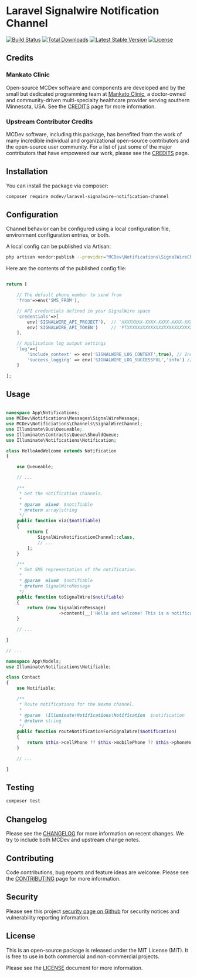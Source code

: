 # Laravel Signalwire Notification Channel

<a href="https://github.com/MankatoClinic/laravel-signalwire-notification-channel/actions"><img src="https://github.com/MankatoClinic/laravel-signalwire-notification-channel/workflows/tests/badge.svg" alt="Build Status"></a>
<a href="https://packagist.org/packages/mcdev/laravel-signalwire-notification-channel"><img src="https://img.shields.io/packagist/dt/mcdev/laravel-signalwire-notification-channel" alt="Total Downloads"></a>
<a href="https://packagist.org/packages/mcdev/laravel-signalwire-notification-channel"><img src="https://img.shields.io/packagist/v/mcdev/laravel-signalwire-notification-channel" alt="Latest Stable Version"></a>
<a href="https://packagist.org/packages/mcdev/laravel-signalwire-notification-channel"><img src="https://img.shields.io/packagist/l/mcdev/laravel-signalwire-notification-channel" alt="License"></a>

## Credits

### Mankato Clinic
Open-source MCDev software and components are developed and by the small but dedicated programming team at [Mankato Clinic](http://www.mankatoclinic.com/), a doctor-owned and community-driven multi-specialty healthcare provider serving southern Minnesota, USA. See the [CREDITS](CREDITS.md) page for more information.

### Upstream Contributor Credits

MCDev software, including this package, has benefited from the work of many incredible individual and organizational open-source contributors and the open-source user community. For a list of just some of the major contributors that have empowered our work, please see the [CREDITS](CREDITS.md) page.

## Installation

You can install the package via composer:

```bash
composer require mcdev/laravel-signalwire-notification-channel
```


## Configuration

Channel behavior can be configured using a local configuration file, environment configuration entries, or both.

A local config can be published via Artisan:

```bash
php artisan vendor:publish --provider="MCDev\Notifications\SignalWireChannelServiceProvider" --tag="config"
```

Here are the contents of the published config file:

```php

return [

    // The default phone number to send from
    'from'=>env('SMS_FROM'),

    // API credentials defined in your SignalWire space
    'credentials'=>[
        env('SIGNALWIRE_API_PROJECT'),  // 'XXXXXXXX-XXXX-XXXX-XXXX-XXXXXXXXXXXX'
        env('SIGNALWIRE_API_TOKEN')     // 'PTXXXXXXXXXXXXXXXXXXXXXXXXXXXXXXXXXXXXXXXXXXXXXXXX'
    ],

    // Application log output settings
    'log'=>[
        'include_context' => env('SIGNALWIRE_LOG_CONTEXT',true), // Include a verbose context object in log entries where possible
        'success_logging' => env('SIGNALWIRE_LOG_SUCCESSFUL','info') // Log level for successfully sent messages (NULL or FALSE disables)
    ]

];

```

## Usage

```php

namespace App\Notifications;
use MCDev\Notifications\Messages\SignalWireMessage;
use MCDev\Notificiations\Channels\SignalWireChannel;
use Illuminate\Bus\Queueable;
use Illuminate\Contracts\Queue\ShouldQueue;
use Illuminate\Notifications\Notification;

class HelloAndWelcome extends Notification
{

    use Queueable;

    // ...

    /**
     * Get the notification channels.
     *
     * @param  mixed  $notifiable
     * @return array|string
     */
    public function via($notifiable)
    {
        return [
            SignalWireNotificationChannel::class,
            // ...
        ];
    }

    /**
     * Get SMS representation of the notification.
     *
     * @param  mixed  $notifiable
     * @return SignalWireMessage
     */
    public function toSignalWire($notifiable)
    {
        return (new SignalWireMessage)
                    ->content(__('Hello and welcome! This is a notification sent using SignalWire.'));
    }

    // ...

}

// ...

namespace App\Models;
use Illuminate\Notifications\Notifiable;

class Contact
{
    use Notifiable;

    /**
     * Route notifications for the Nexmo channel.
     *
     * @param  \Illuminate\Notifications\Notification  $notification
     * @return string
     */
    public function routeNotificationForSignalWire($notification)
    {
        return $this->cellPhone ?? $this->mobilePhone ?? $this->phoneNumber;
    }

    // ...

}

```

## Testing

```bash
composer test
```

## Changelog

Please see the [CHANGELOG](CHANGELOG.md) for more information on recent changes. We try to include both MCDev and upstream change notes.

## Contributing

Code contributions, bug reports and feature ideas are welcome. Please see the [CONTRIBUTING](.github/CONTRIBUTING.md) page for more information.

## Security

Please see this project [security page on Github](../../security/policy) for security notices and vulnerability reporting information.

## License

This is an open-source package is released under the MIT License (MIT). It is free to use in both commercial and non-commercial projects. 

Please see the [LICENSE](LICENSE.md) document for more information.
